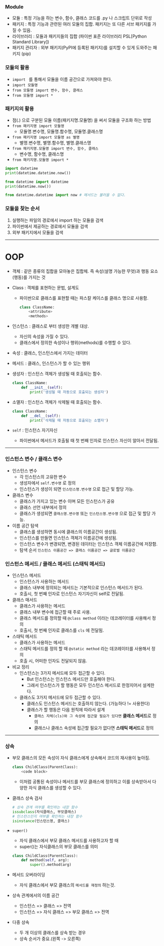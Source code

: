 ### Module

* 모듈 : 특정 기능을 하는 변수, 함수, 클래스 코드를 .py 나 스크립트 단위로 작성
* 패키지 : 특정 기능과 관련된 여러 모듈의 집합. 패키지는 또 다른 서브 패키지를 가질 수 있음.
* 라이브러리 : 모듈과 패키지들의 집합 (파이썬 표준 라이브러리 PSL[Python Standard Library])
* 패키지 관리자 : 외부 패키지(PyPI에 등록된 패키지)를 설치할 수 있게 도와주는 패키지 (pip)

### 모듈의 활용

* `import ` 를 통해서 모듈을 이름 공간으로 가져와야 한다.
* `import 모듈명`
* `from 모듈명 import 변수, 함수, 클래스`
* `from 모듈명 import *`

### 패키지의 활용

* 점(.) 으로 구분된 모듈 이름(패키지명.모듈명) 을 써서 모듈을 구조화 하는 방법
* `from 패키지명 import 모듈명`
  * 모듈명.변수명, 모듈명.함수명, 모듈명.클래스명
* `from 패키지명 import 모듈명 as 별명`
  * 별명.변수명, 별명.함수명, 별명.클래스명
* `from 패키지명.모듈명 import 변수, 함수, 클래스`
  * 변수명, 함수명, 클래스명
* `from 패키지명.모듈명 import *`

```python
import datetime
print(datetime.datetime.now())
```

```python
from datetime import datetime
print(datetime.now())
```

```python
from datetime.datetime import now # 메서드는 불러올 수 없다.
```

### 모듈을 찾는 순서

1. 실행하는 파일의 경로에서 import 하는 모듈을 검색
2. 파이썬에서 제공하는 경로에서 모듈을 검색
3. 외부 패키지에서 모듈을 검색

___



# OOP

* 객체 : 같은 종류의 집합을 모아놓은 집합체. 즉 속성(설명 가능한 무엇)과 행동 요소(행동)를 가지는 것

* Class : 객체를 표현하는 문법, 설계도

  * 파이썬으로 클래스를 표현할 때는 파스칼 케이스를 클래스 명으로 사용함.

    ```python
    class ClassName:
        <attribute>
        <methods>
    ```

* 인스턴스 : 클래스로 부터 생성한 개별 대상.
  * 자신의 속성을 가질 수 있다.
  * 클래스에서 정의한 속성이나 행위(methods)를 수행할 수 있다.
* 속성 : 클래스, 인스턴스에서 가지는 데이터
* 메서드 : 클래스, 인스턴스가 할 수 있는 행위



* 생성자 : 인스턴스 객체가 생성될 때 호출되는 함수.

  ```python
  class ClassName:
      def __init__(self):
          print('생성될 때 자동으로 호출되는 생성자')
  ```

* 소멸자 : 인스턴스 객체가 삭제될 때 호출되는 함수.

  ```python
  class ClassName:
      def __del__(self):
          print('삭제될 때 자동으로 호출되는 소멸자')
  ```

* `self` : 인스턴스 자기자신

  * 파이썬에서 메서드가 호출될 때 첫 번째 인자로 인스턴스 자신이 알아서 전달됨.

___

### 인스턴스 변수 / 클래스 변수

* 인스턴스 변수
  * 각 인스턴스의 고유한 변수
  * 생성자에서 `self.변수명` 로 정의
  * 인스턴스가 생성이 되면 `인스턴스명.변수명` 으로 접근 및 할당 가능.
* 클래스 변수
  * 클래스가 가지고 있는 변수 이며 모든 인스턴스가 공유
  * 클래스 선언 내부에서 정의
  * 클래스가 생성되면 `클래스명.변수명` 또는 `인스턴스명.변수명` 으로 접근 및 할당 가능.
* 이름 공간 탐색
  * 클래스를 생성하면 동시에 클래스의 이름공간이 생성됨.
  * 인스턴스를 만들면 인스턴스 객체가 이름공간에 생성됨.
  * 인스턴스 변수가 변경되면, 변경된 데이터는 인스턴스 객체 이름공간에 저장함. 
  * 탐색 순서 `인스턴스 이름공간 => 클래스 이름공간 => 글로벌 이름공간`



### 인스턴스 메서드 / 클래스 메서드 (스태틱 메서드)

* 인스턴스 메서드
  * 인스턴스가 사용하는 메서드
  * 클래스 내부에 정의되는 메서드는 기본적으로 인스턴스 메서드가 된다.
  * 호출시, 첫 번째 인자로 인스턴스 자기자신이 self로 전달됨.
* 클래스 매서드
  * 클래스가 사용하는 메서드
  * 클래스 내부 변수에 접근할 때 주로 사용.
  * 클래스 메서드를 정의할 때 `@class method` 이라는 데코레이터를 사용해서 정의
  * 호출시, 첫 번째 인자로 클래스를 `cls` 에 전달됨.
* 스태틱 메서드
  * 클래스가 사용하는 메서드
  * 스태틱 메서드를 정의 할 때 `@static method` 라는 데코레이터를 사용해서 정의
  * 호출 시, 어떠한 인자도 전달되지 않음.
* 비교 정리
  * 인스턴스는 3가지 메서드에 모두 접근할 수 있다.
    * But 인스턴스는 인스턴스 메서드만 호출해야 한다.
    * 그래서 인스턴스가 할 행동은 모두 인스턴스 메서드로 한정지어서 설계한다.
  * 클래스도 3가지 메서드에 모두 접근할 수 있다.
    * 클래스도 인스턴스 메서드는 호출하지 않는다. (가능하다 != 사용한다)
    * 클래스가 할 행동은 다음 원칙에 따라서 설계
      * `클래스 자체(cls)와 그 속성에 접근할 필요가 있다면` **클래스 메서드**로 정의
      * 클래스나 클래스 속성에 접근할 필요가 없다면 **스태틱 메서드**로 정의



___

### 상속

* 부모 클래스의 모든 속성이 자식 클래스에게 상속해서 코드의 재사용이 높아짐.

  ```python
  class ChildClass(ParentClass):
      <code block>
  ```

  

  * 이처럼 공통된 속성이나 메서드를 부모 클래스에 정의하고 이를 상속받아서 다양한 자식 클래스를 생성할 수 있다.

* 클래스 상속 검사

  ```python
  # 상속 관계 여부를 확인하는 내장 함수
  issubclass(자식클래스, 부모클래스)
  # 인스턴스인지 여부를 확인하는 내장 함수
  isinstance(인스턴스명, 클래스)
  ```

* `super()`

  * 자식 클래스에서 부모 클래스 메서드를 사용하고자 할 때
  * super()는 자식클래스의 부모 클래스를 의미

  ```python
  class ChildClass(ParentClass):
      def method(self, arg):
          super().method(arg)
  ```

* 메서드 오버라이딩
  * 자식 클래스에서 부모 클래스의 `메서드를 재정의` 하는것.
* 상속 관계에서의 이름 공간
  * 인스턴스 => 클래스 => 전역
  * 인스턴스 => 자식 클래스 => 부모 클래스 => 전역
* 다중 상속
  * 두 개 이상의 클래스를 상속 받는 경우
  * 상속 순서가 중요.(왼쪽 -> 오른쪽)
